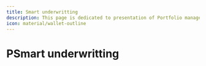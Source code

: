 ```yaml
---
title: Smart underwritting
description: This page is dedicated to presentation of Portfolio management product
icon: material/wallet-outline
---
```


# PSmart underwritting

